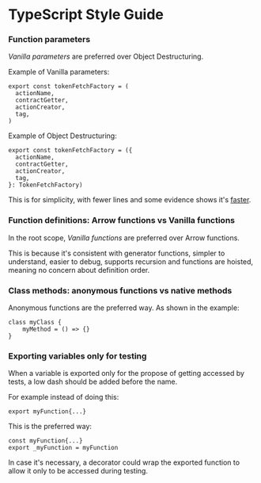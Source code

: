# TypeScript Style Guide

### Function parameters

_Vanilla parameters_ are preferred over Object Destructuring.

Example of Vanilla parameters:

```
export const tokenFetchFactory = (
  actionName,
  contractGetter,
  actionCreator,
  tag,
)
```

Example of Object Destructuring:

```
export const tokenFetchFactory = ({
  actionName,
  contractGetter,
  actionCreator,
  tag,
}: TokenFetchFactory)
```

This is for simplicity, with fewer lines and some evidence shows it's [faster](https://codeburst.io/es6s-function-destructuring-assignment-is-not-free-lunch-19caacc18137).

### Function definitions: Arrow functions vs Vanilla functions

In the root scope, _Vanilla functions_ are preferred over Arrow functions.

This is because it's consistent with generator functions, simpler to understand, easier to debug, supports recursion and functions are hoisted, meaning no concern about definition order.

### Class methods: anonymous functions vs native methods

Anonymous functions are the preferred way. As shown in the example:

```
class myClass {
    myMethod = () => {}
}
```

### Exporting variables only for testing

When a variable is exported only for the propose of getting accessed by tests, a low dash should be added before the name.

For example instead of doing this:

```
export myFunction{...}
```

This is the preferred way:

```
const myFunction{...}
export _myFunction = myFunction
```

In case it's necessary, a decorator could wrap the exported function to allow it only to be accessed during testing.
